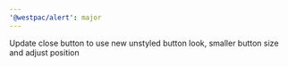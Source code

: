 ```yaml
---
'@westpac/alert': major
---
```


Update close button to use new unstyled button look, smaller button size and adjust position
